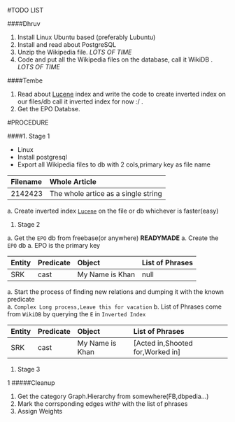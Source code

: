 #TODO LIST

####Dhruv

1. Install Linux Ubuntu based (preferably Lubuntu)  
1. Install and read about PostgreSQL  
1. Unzip the Wikipedia file. _LOTS OF TIME_
1. Code and put all the Wikipedia files on the database, call it WikiDB . _LOTS OF TIME_

####Tembe

1. Read about [Lucene](https://lucene.apache.org/core/) index and write the code to create inverted index on our files/db call it inverted index for now :/ .       
2. Get the EPO Databse.

#PROCEDURE      


####1. Stage 1
  * Linux  
  * Install postgresql  
  * Export all Wikipedia files to db with 2 cols,primary key as file name   
  
Filename | Whole Article
:----------|:--------------
2142423|The whole artice as a single string
		  
  a. Create inverted index [`Lucene`](https://lucene.apache.org/core/) on the file or db whichever is faster(easy)  
   
1. Stage 2  

  a. Get the `EPO` db from freebase(or anywhere) __READYMADE__
  a. Create the `EPO` db
     a. EPO is the primary key

Entity|Predicate|Object|List of Phrases
:-----|:--------|:-----|:---------------
SRK|cast|My Name is Khan|null
		
  a. Start the process of finding new relations and dumping it with the known predicate  
        a. `Complex Long process,Leave this for vacation`
        b. List of Phrases come from `WikiDB` by querying the `E` in `Inverted Index`
  
Entity|Predicate|Object|List of Phrases
:-----|:--------|:-----|:---------------
SRK|cast|My Name is Khan|[Acted in,Shooted for,Worked in]  

1. Stage 3

  1 #####Cleanup
  1. Get the category Graph.Hierarchy from somewhere(FB,dbpedia...)
  1. Mark the corrsponding edges with`P` with the list of phrases
  1. Assign Weights